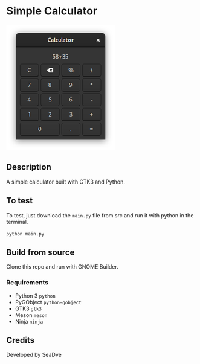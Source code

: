 # Simple Calculator
![alt text](https://github.com/SeaDve/simple-calculator/blob/main/133142340_406209627368216_8013540224825094198_n.png?raw=true)


## Description 

A simple calculator built with GTK3 and Python.

## To test

To test, just download the `main.py` file from src and run it with python in the terminal.

`python main.py`

## Build from source

Clone this repo and run with GNOME Builder.

### Requirements

- Python 3 `python`
- PyGObject `python-gobject`
- GTK3 `gtk3`
- Meson `meson`
- Ninja `ninja`


## Credits

Developed by SeaDve
